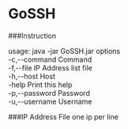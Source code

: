GoSSH
=====

###Instruction
    
usage: java -jar GoSSH.jar options  
 -c,--command <arg>    Command  
 -f,--file <arg>       IP Address list file  
 -h,--host <arg>       Host  
 -help                 Print this help  
 -p,--password <arg>   Password  
 -u,--username <arg>   Username 
 
###IP Address File
one ip per line